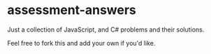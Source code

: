 # assessment-answers

Just a collection of JavaScript, and C# problems and their solutions.

Feel free to fork this and add your own if you'd like.
